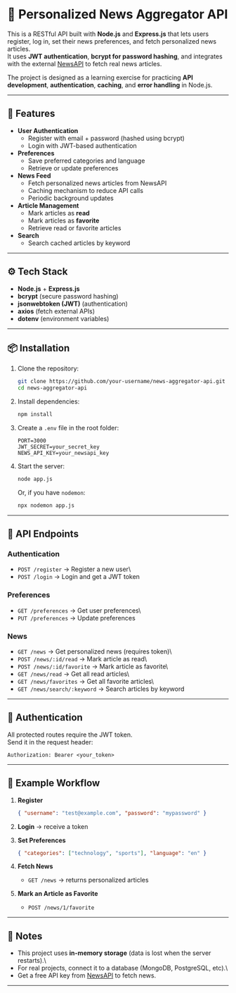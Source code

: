 # 📰 Personalized News Aggregator API

This is a RESTful API built with **Node.js** and **Express.js** that
lets users register, log in, set their news preferences, and fetch
personalized news articles.\
It uses **JWT authentication**, **bcrypt for password hashing**, and
integrates with the external [NewsAPI](https://newsapi.org) to fetch
real news articles.

The project is designed as a learning exercise for practicing **API
development**, **authentication**, **caching**, and **error handling**
in Node.js.

------------------------------------------------------------------------

## 🚀 Features

-   **User Authentication**
    -   Register with email + password (hashed using bcrypt)
    -   Login with JWT-based authentication
-   **Preferences**
    -   Save preferred categories and language
    -   Retrieve or update preferences
-   **News Feed**
    -   Fetch personalized news articles from NewsAPI
    -   Caching mechanism to reduce API calls
    -   Periodic background updates
-   **Article Management**
    -   Mark articles as **read**
    -   Mark articles as **favorite**
    -   Retrieve read or favorite articles
-   **Search**
    -   Search cached articles by keyword

------------------------------------------------------------------------

## ⚙️ Tech Stack

-   **Node.js** + **Express.js**
-   **bcrypt** (secure password hashing)
-   **jsonwebtoken (JWT)** (authentication)
-   **axios** (fetch external APIs)
-   **dotenv** (environment variables)

------------------------------------------------------------------------

## 📦 Installation

1.  Clone the repository:

    ``` bash
    git clone https://github.com/your-username/news-aggregator-api.git
    cd news-aggregator-api
    ```

2.  Install dependencies:

    ``` bash
    npm install
    ```

3.  Create a `.env` file in the root folder:

        PORT=3000
        JWT_SECRET=your_secret_key
        NEWS_API_KEY=your_newsapi_key

4.  Start the server:

    ``` bash
    node app.js
    ```

    Or, if you have `nodemon`:

    ``` bash
    npx nodemon app.js
    ```

------------------------------------------------------------------------

## 🧪 API Endpoints

### Authentication

-   `POST /register` → Register a new user\
-   `POST /login` → Login and get a JWT token

### Preferences

-   `GET /preferences` → Get user preferences\
-   `PUT /preferences` → Update preferences

### News

-   `GET /news` → Get personalized news (requires token)\
-   `POST /news/:id/read` → Mark article as read\
-   `POST /news/:id/favorite` → Mark article as favorite\
-   `GET /news/read` → Get all read articles\
-   `GET /news/favorites` → Get all favorite articles\
-   `GET /news/search/:keyword` → Search articles by keyword

------------------------------------------------------------------------

## 🔑 Authentication

All protected routes require the JWT token.\
Send it in the request header:

    Authorization: Bearer <your_token>

------------------------------------------------------------------------

## 🧰 Example Workflow

1.  **Register**

    ``` json
    { "username": "test@example.com", "password": "mypassword" }
    ```

2.  **Login** → receive a token

3.  **Set Preferences**

    ``` json
    { "categories": ["technology", "sports"], "language": "en" }
    ```

4.  **Fetch News**

    -   `GET /news` → returns personalized articles

5.  **Mark an Article as Favorite**

    -   `POST /news/1/favorite`

------------------------------------------------------------------------

## 📝 Notes

-   This project uses **in-memory storage** (data is lost when the
    server restarts).\
-   For real projects, connect it to a database (MongoDB, PostgreSQL,
    etc).\
-   Get a free API key from [NewsAPI](https://newsapi.org) to fetch
    news.

------------------------------------------------------------------------

